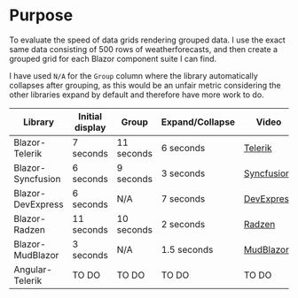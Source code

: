 # Purpose

To evaluate the speed of data grids rendering grouped data.  I use the exact same data
consisting of 500 rows of weatherforecasts, and then create a grouped grid for each
Blazor component suite I can find.

I have used `N/A` for the `Group` column where the library automatically collapses
after grouping, as this would be an unfair metric considering the other
libraries expand by default and therefore have more work to do.

|Library|Initial display|Group|Expand/Collapse|Video|
|-------|----------------------|----------------|---------------|-----|
|Blazor-Telerik|7 seconds |11 seconds|6 seconds|[Telerik](https://youtu.be/MHsX0sODAiQ)|
|Blazor-Syncfusion|6 seconds|9 seconds|3 seconds|[Syncfusion](https://youtu.be/mckz26_Npf4)|
|Blazor-DevExpress|6 seconds|N/A|7 seconds|[DevExpress](https://www.youtube.com/watch?v=IxM9kCKyHyQ)|
|Blazor-Radzen|11 seconds|10 seconds|2 seconds|[Radzen](https://youtu.be/6KAeRU4BS18)|
|Blazor-MudBlazor|3 seconds|N/A|1.5 seconds|[MudBlazor](https://youtu.be/UrRAmYbczw40)|
|Angular-Telerik|TO DO | TO DO | TO DO| TO DO|
